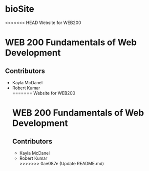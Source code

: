 # bioSite
<<<<<<< HEAD
Website for WEB200
<html><h1>WEB 200 Fundamentals of Web Development</h1>
<h2>Contributors</h2>
<ul><li>Kayla McDanel</li>
<li>Robert Kumar</li>
=======
 Website for WEB200
<html><h1>WEB 200 Fundamentals of Web Development</h1>
<h2>Contributors</h2>
<ul><li>Kayla McDanel</li>
<li>Robert Kumar</li></html>
>>>>>>> 0ae087e (Update README.md)
